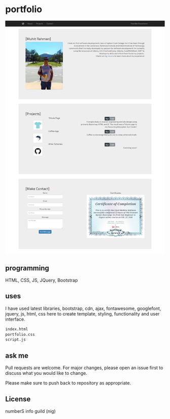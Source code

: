# portfolio
<img src="images/screenshot.png">

## programming
HTML, CSS, JS, JQuery, Bootstrap 

## uses

I have used latest libraries, bootstrap, cdn, ajax, fontawesome, googlefont, jquery, js, html, css here to create template, styling, functionality and user interface.

```bash
index.html
portfolio.css
script.js
```

## ask me
Pull requests are welcome. For major changes, please open an issue first to discuss what you would like to change.

Please make sure to push back to repository as appropriate.

## License
numberS info guild (nig)
